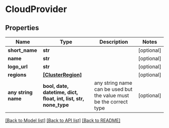 # CloudProvider


## Properties
Name | Type | Description | Notes
------------ | ------------- | ------------- | -------------
**short_name** | **str** |  | [optional] 
**name** | **str** |  | [optional] 
**logo_url** | **str** |  | [optional] 
**regions** | [**[ClusterRegion]**](ClusterRegion.md) |  | [optional] 
**any string name** | **bool, date, datetime, dict, float, int, list, str, none_type** | any string name can be used but the value must be the correct type | [optional]

[[Back to Model list]](../README.md#documentation-for-models) [[Back to API list]](../README.md#documentation-for-api-endpoints) [[Back to README]](../README.md)


